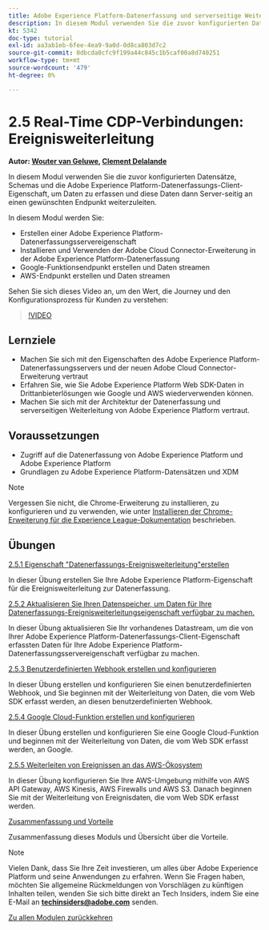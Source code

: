 ```yaml
---
title: Adobe Experience Platform-Datenerfassung und serverseitige Weiterleitung in Echtzeit
description: In diesem Modul verwenden Sie die zuvor konfigurierten Datensätze, Schemas und die Adobe Experience Platform-Datenerfassungsservereigenschaft, um Daten zu erfassen und diese Daten dann Server-seitig an einen gewünschten Endpunkt weiterzuleiten.
kt: 5342
doc-type: tutorial
exl-id: aa3ab1eb-6fee-4ea9-9a0d-0d8ca803d7c2
source-git-commit: 0dbcda0cfc9f199a44c845c1b5caf00a8d740251
workflow-type: tm+mt
source-wordcount: '479'
ht-degree: 0%

---
```


# 2.5 Real-Time CDP-Verbindungen: Ereignisweiterleitung

**Autor: [Wouter van Geluwe](https://www.linkedin.com/in/woutervangeluwe/), [Clement Delalande](https://www.linkedin.com/in/clement-delalande/)**

In diesem Modul verwenden Sie die zuvor konfigurierten Datensätze, Schemas und die Adobe Experience Platform-Datenerfassungs-Client-Eigenschaft, um Daten zu erfassen und diese Daten dann Server-seitig an einen gewünschten Endpunkt weiterzuleiten.

In diesem Modul werden Sie:

- Erstellen einer Adobe Experience Platform-Datenerfassungsservereigenschaft
- Installieren und Verwenden der Adobe Cloud Connector-Erweiterung in der Adobe Experience Platform-Datenerfassung
- Google-Funktionsendpunkt erstellen und Daten streamen
- AWS-Endpunkt erstellen und Daten streamen

Sehen Sie sich dieses Video an, um den Wert, die Journey und den Konfigurationsprozess für Kunden zu verstehen:

>[!VIDEO](https://video.tv.adobe.com/v/331987?quality=12&learn=on)

## Lernziele

- Machen Sie sich mit den Eigenschaften des Adobe Experience Platform-Datenerfassungsservers und der neuen Adobe Cloud Connector-Erweiterung vertraut
- Erfahren Sie, wie Sie Adobe Experience Platform Web SDK-Daten in Drittanbieterlösungen wie Google und AWS wiederverwenden können.
- Machen Sie sich mit der Architektur der Datenerfassung und serverseitigen Weiterleitung von Adobe Experience Platform vertraut.

## Voraussetzungen

- Zugriff auf die Datenerfassung von Adobe Experience Platform und Adobe Experience Platform
- Grundlagen zu Adobe Experience Platform-Datensätzen und XDM

>[!NOTE]
>
>Vergessen Sie nicht, die Chrome-Erweiterung zu installieren, zu konfigurieren und zu verwenden, wie unter [Installieren der Chrome-Erweiterung für die Experience League-Dokumentation](../../gettingstarted/gettingstarted/ex1.md) beschrieben.

## Übungen

[2.5.1 Eigenschaft &quot;Datenerfassungs-Ereignisweiterleitung&quot;erstellen](./ex1.md)

In dieser Übung erstellen Sie Ihre Adobe Experience Platform-Eigenschaft für die Ereignisweiterleitung zur Datenerfassung.

[2.5.2 Aktualisieren Sie Ihren Datenspeicher, um Daten für Ihre Datenerfassungs-Ereignisweiterleitungseigenschaft verfügbar zu machen.](./ex2.md)

In dieser Übung aktualisieren Sie Ihr vorhandenes Datastream, um die von Ihrer Adobe Experience Platform-Datenerfassungs-Client-Eigenschaft erfassten Daten für Ihre Adobe Experience Platform-Datenerfassungsservereigenschaft verfügbar zu machen.

[2.5.3 Benutzerdefinierten Webhook erstellen und konfigurieren](./ex3.md)

In dieser Übung erstellen und konfigurieren Sie einen benutzerdefinierten Webhook, und Sie beginnen mit der Weiterleitung von Daten, die vom Web SDK erfasst werden, an diesen benutzerdefinierten Webhook.

[2.5.4 Google Cloud-Funktion erstellen und konfigurieren](./ex4.md)

In dieser Übung erstellen und konfigurieren Sie eine Google Cloud-Funktion und beginnen mit der Weiterleitung von Daten, die vom Web SDK erfasst werden, an Google.

[2.5.5 Weiterleiten von Ereignissen an das AWS-Ökosystem](./ex5.md)

In dieser Übung konfigurieren Sie Ihre AWS-Umgebung mithilfe von AWS API Gateway, AWS Kinesis, AWS Firewalls und AWS S3. Danach beginnen Sie mit der Weiterleitung von Ereignisdaten, die vom Web SDK erfasst werden.

[Zusammenfassung und Vorteile](./summary.md)

Zusammenfassung dieses Moduls und Übersicht über die Vorteile.

>[!NOTE]
>
>Vielen Dank, dass Sie Ihre Zeit investieren, um alles über Adobe Experience Platform und seine Anwendungen zu erfahren. Wenn Sie Fragen haben, möchten Sie allgemeine Rückmeldungen von Vorschlägen zu künftigen Inhalten teilen, wenden Sie sich bitte direkt an Tech Insiders, indem Sie eine E-Mail an **techinsiders@adobe.com** senden.

[Zu allen Modulen zurückkehren](../../../overview.md)
